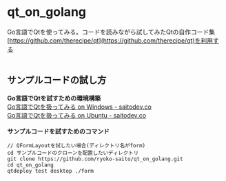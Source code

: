 # qt_on_golang
Go言語でQtを使ってみる。コードを読みながら試してみたQtの自作コード集<br>
[https://github.com/therecipe/qt](https://github.com/therecipe/qt)を利用する<br><br>
## サンプルコードの試し方<br>
**Go言語でQtを試すための環境構築**<br>
[Go言語でQtを扱ってみる on Windows - saitodev.co](https://saitodev.co/article/Go%E8%A8%80%E8%AA%9E%E3%81%A7Qt%E3%82%92%E6%89%B1%E3%81%A3%E3%81%A6%E3%81%BF%E3%82%8B_on_Windows)<br>
[Go言語でQtを扱ってみる on Ubuntu - saitodev.co](https://saitodev.co/article/Go%E8%A8%80%E8%AA%9E%E3%81%A7Qt%E3%82%92%E6%89%B1%E3%81%A3%E3%81%A6%E3%81%BF%E3%82%8B_on_Ubuntu)
<br><br>
**サンプルコードを試すためのコマンド**
```
// QFormLayoutを試したい場合(ディレクトリ名がform)
cd サンプルコードのクローンを配置したいディレクトリ
git clone https://github.com/ryoko-saito/qt_on_golang.git
cd qt_on_golang
qtdeploy test desktop ./form
```
